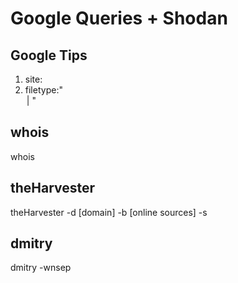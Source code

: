 # Google Queries + Shodan

## Google Tips
1. site:<website> <keywords>
2. filetype:"<option> | <optionN>"

## whois
whois <domain>

## theHarvester
theHarvester -d [domain] -b [online sources] -s

## dmitry
dmitry -wnsep <domain>



